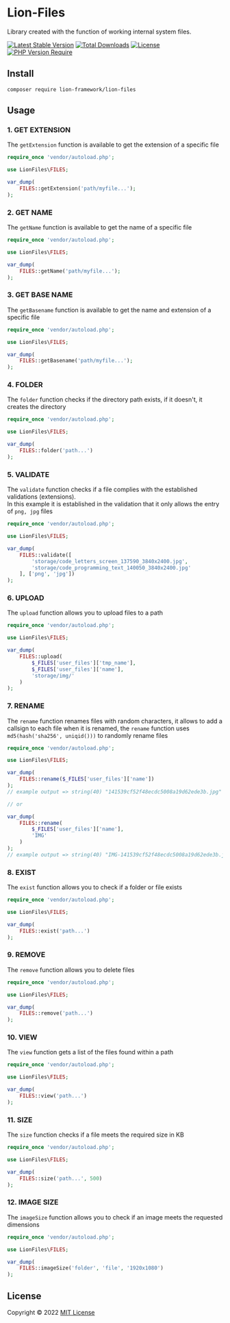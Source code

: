 # Lion-Files
Library created with the function of working internal system files.

[![Latest Stable Version](http://poser.pugx.org/lion-framework/lion-files/v)](https://packagist.org/packages/lion-framework/lion-files) [![Total Downloads](http://poser.pugx.org/lion-framework/lion-files/downloads)](https://packagist.org/packages/lion-framework/lion-files) [![License](http://poser.pugx.org/lion-framework/lion-files/license)](https://packagist.org/packages/lion-framework/lion-files) [![PHP Version Require](http://poser.pugx.org/lion-framework/lion-files/require/php)](https://packagist.org/packages/lion-framework/lion-files)

## Install
```
composer require lion-framework/lion-files
```

## Usage
### 1. GET EXTENSION
The `getExtension` function is available to get the extension of a specific file
```php
require_once 'vendor/autoload.php';

use LionFiles\FILES;

var_dump(
	FILES::getExtension('path/myfile...');
);
```

### 2. GET NAME
The `getName` function is available to get the name of a specific file
```php
require_once 'vendor/autoload.php';

use LionFiles\FILES;

var_dump(
	FILES::getName('path/myfile...');
);
```

### 3. GET BASE NAME
The `getBasename` function is available to get the name and extension of a specific file
```php
require_once 'vendor/autoload.php';

use LionFiles\FILES;

var_dump(
	FILES::getBasename('path/myfile...');
);
```

### 4. FOLDER
The `folder` function checks if the directory path exists, if it doesn't, it creates the directory
```php
require_once 'vendor/autoload.php';

use LionFiles\FILES;

var_dump(
	FILES::folder('path...')
);
```

### 5. VALIDATE
The `validate` function checks if a file complies with the established validations (extensions). <br>
In this example it is established in the validation that it only allows the entry of `png, jpg` files
```php
require_once 'vendor/autoload.php';

use LionFiles\FILES;

var_dump(
	FILES::validate([
		'storage/code_letters_screen_137590_3840x2400.jpg',
		'storage/code_programming_text_140050_3840x2400.jpg'
	], ['png', 'jpg'])
);
```

### 6. UPLOAD
The `upload` function allows you to upload files to a path
```php
require_once 'vendor/autoload.php';

use LionFiles\FILES;

var_dump(
	FILES::upload(
		$_FILES['user_files']['tmp_name'],
		$_FILES['user_files']['name'],
		'storage/img/'
	)
);
```

### 7. RENAME
The `rename` function renames files with random characters, it allows to add a callsign to each file when it is renamed, the `rename` function uses `md5(hash('sha256', uniqid()))` to randomly rename files
```php
require_once 'vendor/autoload.php';

use LionFiles\FILES;

var_dump(
	FILES::rename($_FILES['user_files']['name'])
);
// example output => string(40) "141539cf52f48ecdc5008a19d62ede3b.jpg"

// or

var_dump(
	FILES::rename(
		$_FILES['user_files']['name'],
		'IMG'
	)
);
// example output => string(40) "IMG-141539cf52f48ecdc5008a19d62ede3b.jpg"
```

### 8. EXIST
The `exist` function allows you to check if a folder or file exists
```php
require_once 'vendor/autoload.php';

use LionFiles\FILES;

var_dump(
	FILES::exist('path...')
);
```

### 9. REMOVE
The `remove` function allows you to delete files
```php
require_once 'vendor/autoload.php';

use LionFiles\FILES;

var_dump(
	FILES::remove('path...')
);
```

### 10. VIEW
The `view` function gets a list of the files found within a path
```php
require_once 'vendor/autoload.php';

use LionFiles\FILES;

var_dump(
	FILES::view('path...')
);
```

### 11. SIZE
The `size` function checks if a file meets the required size in KB
```php
require_once 'vendor/autoload.php';

use LionFiles\FILES;

var_dump(
	FILES::size('path...', 500)
);
```

### 12. IMAGE SIZE
The `imageSize` function allows you to check if an image meets the requested dimensions
```php
require_once 'vendor/autoload.php';

use LionFiles\FILES;

var_dump(
	FILES::imageSize('folder', 'file', '1920x1080')
);
```

## License
Copyright © 2022 [MIT License](https://github.com/Sleon4/Lion-Files/blob/main/LICENSE)